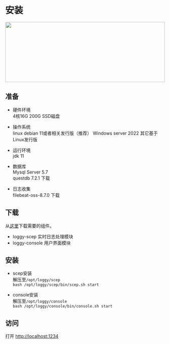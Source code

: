 # 安装

<img src="../kingfisher-2046453_1280.jpg" style="height:190px;width:100%; object-fit: cover;object-position: right top;"/>

## 准备
* 硬件环境   
 4核16G 200G SSD磁盘


* 操作系统    
linux debian 11或者相关发行版（推荐）
Windows server 2022
其它基于Linux发行版

* 运行环境    
jdk 11

* 数据库    
Mysql Server 5.7    
questdb 7.2.1 下载

* 日志收集    
filebeat-oss-8.7.0 下载

## 下载
从[这里](/downloads/)下载需要的组件。

* loggy-scep 实时日志处理模块
* loggy-console 用户界面模块

## 安装
* scep安装    
解压至`/opt/loggy/scep`    
`bash /opt/loggy/scep/bin/scep.sh start`

* console安装    
解压至`/opt/loggy/console`    
`bash /opt/loggy/console/bin/console.sh start`

## 访问
打开 [http://localhost:1234](http://localhost:1234)